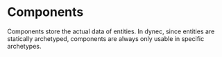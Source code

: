 # Components

Components store the actual data of entities.
In dynec, since entities are statically archetyped,
components are always only usable in specific archetypes.
